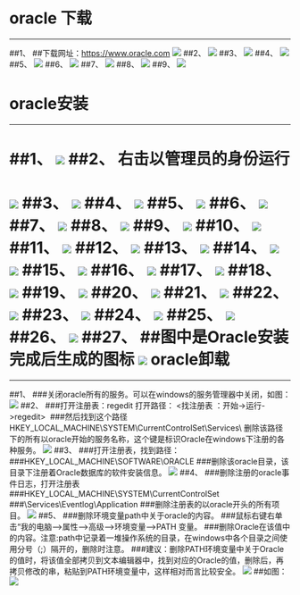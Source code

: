 oracle 下载
=
-----------
##1、
##下载网址：https://www.oracle.com
![](img/a1.png)
##2、
![](img/a2.png)
##3、
![](img/a3.png)
##4、
![](img/a4.png)
##5、
![](img/a5.png)
##6、
![](img/a6.png)
##7、
![](img/a7.png)
##8、
![](img/a8.png)
##9、
![](img/a9.png)

oracle安装
=
-----
##1、
![](img/a10.png)
##2、
右击以管理员的身份运行
=
![](img/a11.png)
##3、
![](img/a12.png)
##4、
![](img/a13.png)
##5、
![](img/a14.png)
##6、
![](img/a15.png)
##7、
![](img/a16.png)
##8、
![](img/a17.png)
##9、
![](img/a18.png)
##10、
![](img/a19.png)
##11、
![](img/a20.png)
##12、
![](img/a21.png)
##13、
![](img/a22.png)
##14、
![](img/a23.png)
![](img/a233.png)
##15、
![](img/a24.png)
##16、
![](img/a25.png)
##17、
![](img/a26.png)
##18、
![](img/a27.png)
##19、
![](img/a28.png)
##20、
![](img/a29.png)
##21、
![](img/a30.png)
##22、
![](img/a31.png)
##23、
![](img/a32.png)
##24、
![](img/a33.png)
##25、
![](img/a34.png)
##26、
![](img/a35.png)
##27、
##图中是Oracle安装完成后生成的图标
![](img/a36.png)
oracle卸载
=
--------
##1、
###关闭oracle所有的服务。可以在windows的服务管理器中关闭，如图：
![](img/a37.png)
##2、
###打开注册表：regedit 打开路径： <找注册表 ：开始->运行->regedit> 
###然后找到这个路径HKEY_LOCAL_MACHINE\SYSTEM\CurrentControlSet\Services\ 删除该路径下的所有以oracle开始的服务名称，这个键是标识Oracle在windows下注册的各种服务。
![](img/a38.png)
##3、
###打开注册表，找到路径：  
###HKEY_LOCAL_MACHINE\SOFTWARE\ORACLE
###删除该oracle目录，该目录下注册着Oracle数据库的软件安装信息。
![](img/a39.png)
##4、
###删除注册的oracle事件日志，打开注册表
###HKEY_LOCAL_MACHINE\SYSTEM\CurrentControlSet
###\Services\Eventlog\Application
###删除注册表的以oracle开头的所有项目。
![](img/a40.png)
##5、
###删除环境变量path中关于oracle的内容。
###鼠标右键右单击“我的电脑-->属性-->高级-->环境变量-->PATH 变量。
###删除Oracle在该值中的内容。注意:path中记录着一堆操作系统的目录，在windows中各个目录之间使用分号（;）隔开的，删除时注意。
###建议：删除PATH环境变量中关于Oracle的值时，将该值全部拷贝到文本编辑器中，找到对应的Oracle的值，删除后，再拷贝修改的串，粘贴到PATH环境变量中，这样相对而言比较安全。
![](img/a41.png)
##如图：
![](img/a42.png)
